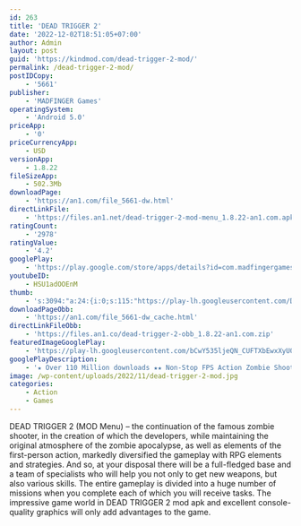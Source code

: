 ```yaml
---
id: 263
title: 'DEAD TRIGGER 2'
date: '2022-12-02T18:51:05+07:00'
author: Admin
layout: post
guid: 'https://kindmod.com/dead-trigger-2-mod/'
permalink: /dead-trigger-2-mod/
postIDCopy:
    - '5661'
publisher:
    - 'MADFINGER Games'
operatingSystem:
    - 'Android 5.0'
priceApp:
    - '0'
priceCurrencyApp:
    - USD
versionApp:
    - 1.8.22
fileSizeApp:
    - 502.3Mb
downloadPage:
    - 'https://an1.com/file_5661-dw.html'
directLinkFile:
    - 'https://files.an1.net/dead-trigger-2-mod-menu_1.8.22-an1.com.apk'
ratingCount:
    - '2978'
ratingValue:
    - '4.2'
googlePlay:
    - 'https://play.google.com/store/apps/details?id=com.madfingergames.deadtrigger2'
youtubeID:
    - HSU1adOOEnM
thumb:
    - 's:3094:"a:24:{i:0;s:115:"https://play-lh.googleusercontent.com/DzHHGgOlD0KiDQYGakft3i8DtGKSSL7E3YJJgpuGlu-t8VIPFRjKGIbWern21rj56vI=w526-h296";i:1;s:112:"https://play-lh.googleusercontent.com/B9Q5SJAb4wDWbHqL9sCCcub5UrSNxvemOQc1lRge5QpbBCGdI0B6zNJDYbsCS-Hi=w526-h296";i:2;s:115:"https://play-lh.googleusercontent.com/DyMis4yjhRIDhWUJQ_d-aEP9Y9SfCeB_5XcHJxhHVjYIm8qStrI5Q2qbd9HwF9AgbUk=w526-h296";i:3;s:116:"https://play-lh.googleusercontent.com/ciOcKcfIcCITb3tm35KKvyj60PgrOkOndjvrTtpq071GY1Vn3Ir0GRvPAUBAVYvj-pnn=w526-h296";i:4;s:114:"https://play-lh.googleusercontent.com/uH-YOPiZk3p91hilyBuDOYRE_antRzlebHohtfctzI-NlYKE03dmSs8GxISfHhkuDg=w526-h296";i:5;s:115:"https://play-lh.googleusercontent.com/IqCB3ewiXNC7ynbPAQ1HFnSGVek9V4I4Z_5IRr5nUaCKu5EdxjvOOmImaSiZxaZl0W0=w526-h296";i:6;s:115:"https://play-lh.googleusercontent.com/_TghYnhm-VttDYCCstze6avQX80GZCNaBIxXzJq899YojJvT4DbINDfTEL04vBORKp8=w526-h296";i:7;s:116:"https://play-lh.googleusercontent.com/HdgLqpZcMa4xVF1rWv5vEi-3-VJUH7tAC-UFuPzUOaJVSle2aHNCs7B5H7vNoxJ3CSNA=w526-h296";i:8;s:114:"https://play-lh.googleusercontent.com/WOL6HhE8VfQZyXxAvYRiLoWkNNO5C8VtlQ9NEoNVGmwQI2ZI761LgXvdS2aVXDC8AQ=w526-h296";i:9;s:114:"https://play-lh.googleusercontent.com/WpIBZtbfIVKfM9NttNqHgT7tCl1yDqHVIp2fplCs8fIcW95pprH4yBk7BDDFAMUOcg=w526-h296";i:10;s:116:"https://play-lh.googleusercontent.com/wvZSb4luXZKPJ5y6Mu7Kpc8mN1C3CQU_89GwYOk9KJzYCqFtm7tGSWUyIyrrX2V99nrq=w526-h296";i:11;s:116:"https://play-lh.googleusercontent.com/e5u4S5Ryl5r9gDBzf8NxSuCQJh53FBjle8fpWPcvi9y6BVWAsaVU-Vg2BhBFj3uuZ6VG=w526-h296";i:12;s:115:"https://play-lh.googleusercontent.com/b8qKoMOhVhWNyIKbMi1KZEMrYttfOfF0VT3rqimoxQKr9yRi3gbcHlq2kB_i6Jf_1C4=w526-h296";i:13;s:116:"https://play-lh.googleusercontent.com/ZTi1_tm1Il0pnD02K3s8R3kDWDLSgP3CI246FAXFnhrxu3aRyCxIUZw5O3WW2UbM95Dc=w526-h296";i:14;s:115:"https://play-lh.googleusercontent.com/sKN1xP0rwviGihy2D0oUMbW8O_WgEikY-ecj2BGdnfvuqddRyazqgiLH12jgtvGKl4c=w526-h296";i:15;s:116:"https://play-lh.googleusercontent.com/ge7DVfRFjqaojrOVSmed2adtF1F506723pQOT0yQIXk0EYSC56Yd1iu0KELHyyBGTczR=w526-h296";i:16;s:115:"https://play-lh.googleusercontent.com/H6AqAIwBOqEWZpfXMMJCksP5wR_LGCPBkXev_ZeajUOdzcPuNYj16eoRRcHskcV_E1k=w526-h296";i:17;s:116:"https://play-lh.googleusercontent.com/EcHyVrPUWmRO344vQYnbOILXWOw-S6mujocI0pIAVzc3vXWPEL9lyBX23SLwMhXAJQY4=w526-h296";i:18;s:116:"https://play-lh.googleusercontent.com/EDY-_zevdy7vkxBldxnl6X_BvPihDK6mMZK6INdkj-tvj0t3_GsTCgZEI6o0OiOmR109=w526-h296";i:19;s:115:"https://play-lh.googleusercontent.com/vc5gIXB4_PvfEurBhMpW_oKZhOYowY4kFfNgzP-q_rguWaaVO_7u3Oe0qDQ94w9lksw=w526-h296";i:20;s:115:"https://play-lh.googleusercontent.com/X6bbHwOpsV4bjuq3ZpK-Fk0E2na5_XckPH1CmfVwCI8pJKKRzZDbSYgw25Bqa1bwbQo=w526-h296";i:21;s:115:"https://play-lh.googleusercontent.com/Fuzj4dVdzWttjH1A6AFdvefoDn7GKQv4WDc4tzpm2KCdfg2lxpqcMOR4eIvxPXO-RHI=w526-h296";i:22;s:115:"https://play-lh.googleusercontent.com/_hjx0Mlulj-kKxF0vZWLhAshFxMYiqz0z7DnPN1PiRzcHfefsIoPcB2dBTc7w6UaF9E=w526-h296";i:23;s:114:"https://play-lh.googleusercontent.com/FDVde1q31D0eRXtNiTf4ot0BpYorqgWSTwoxDwUBScys6tIljdp5EwZ5zbZ94X7_0w=w526-h296";}";'
downloadPageObb:
    - 'https://an1.com/file_5661-dw_cache.html'
directLinkFileObb:
    - 'https://files.an1.co/dead-trigger-2-obb_1.8.22-an1.com.zip'
featuredImageGooglePlay:
    - 'https://play-lh.googleusercontent.com/bCwY535ljeQN_CUFTXbEwxXyU0Sr3-g-2Wx3OFGuooMWt9fNuzHNkMNR_q2FCddVzw'
googlePlayDescription:
    - '★ Over 110 Million downloads ★★ Non-Stop FPS Action Zombie Shooter ★.Get ready for the ultimate zombie game. It is time for you to rise up and fight for your survival in a zombie apocalypse in this heart-stopping First Person Shooter (FPS) adventure!.'
image: /wp-content/uploads/2022/11/dead-trigger-2-mod.jpg
categories:
    - Action
    - Games
---
```


DEAD TRIGGER 2 (MOD Menu) – the continuation of the famous zombie shooter, in the creation of which the developers, while maintaining the original atmosphere of the zombie apocalypse, as well as elements of the first-person action, markedly diversified the gameplay with RPG elements and strategies. And so, at your disposal there will be a full-fledged base and a team of specialists who will help you not only to get new weapons, but also various skills. The entire gameplay is divided into a huge number of missions when you complete each of which you will receive tasks. The impressive game world in DEAD TRIGGER 2 mod apk and excellent console-quality graphics will only add advantages to the game.
